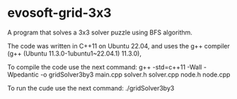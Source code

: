 # evosoft-grid-3x3
A program that solves a 3x3 solver puzzle using BFS algorithm.

The code was written in C++11 on Ubuntu 22.04, and uses the g++ compiler (g++ (Ubuntu 11.3.0-1ubuntu1~22.04.1) 11.3.0), 

To compile the code use the next command: 
g++ -std=c++11 -Wall -Wpedantic -o gridSolver3by3 main.cpp solver.h solver.cpp node.h node.cpp

To run the cude use the next command: ./gridSolver3by3

